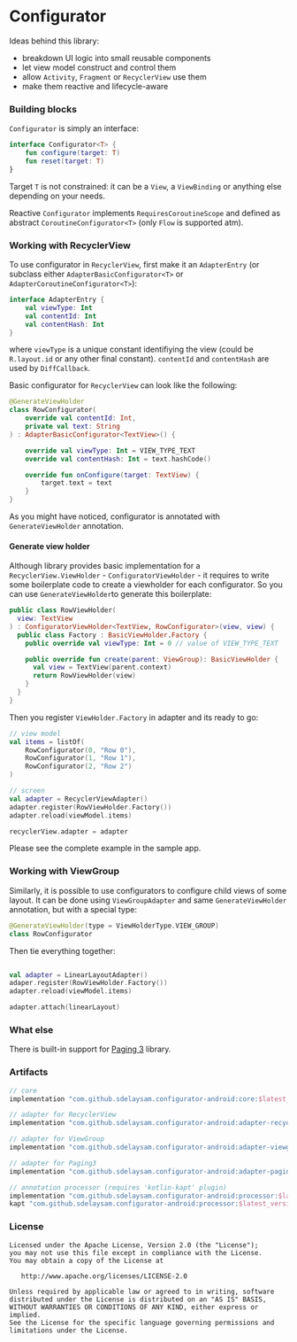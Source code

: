 # Configurator

Ideas behind this library:
- breakdown UI logic into small reusable components
- let view model construct and control them
- allow `Activity`, `Fragment` or `RecyclerView` use them
- make them reactive and lifecycle-aware

### Building blocks

`Configurator` is simply an interface:
```kotlin
interface Configurator<T> {
    fun configure(target: T)
    fun reset(target: T)
}
```
Target `T` is not constrained: it can be a `View`, a `ViewBinding` or anything else depending on your needs.

Reactive `Configurator` implements `RequiresCoroutineScope` and defined as abstract  `CoroutineConfigurator<T>` (only `Flow` is supported atm).

### Working with RecyclerView

To use configurator in `RecyclerView`, first make it an `AdapterEntry` (or subclass either  `AdapterBasicConfigurator<T>` or `AdapterCoroutineConfigurator<T>`):

```kotlin
interface AdapterEntry {
    val viewType: Int
    val contentId: Int
    val contentHash: Int
}
```
where `viewType` is a unique constant identifiying the view (could be `R.layout.id` or any other final constant). `contentId` and `contentHash` are used by `DiffCallback`.

Basic configurator for `RecyclerView` can look like the following:
```kotlin
@GenerateViewHolder
class RowConfigurator(
    override val contentId: Int,
    private val text: String
) : AdapterBasicConfigurator<TextView>() {

    override val viewType: Int = VIEW_TYPE_TEXT
    override val contentHash: Int = text.hashCode()

    override fun onConfigure(target: TextView) {
        target.text = text
    }
}
```
As you might have noticed, configurator is annotated with `GenerateViewHolder` annotation.

#### Generate view holder

Although library provides basic implementation for a `RecyclerView.ViewHolder` - `ConfiguratorViewHolder` - it requires to write some boilerplate code to create a viewholder for each configurator. So you can use `GenerateViewHolder`to generate this boilerplate:
```kotlin
public class RowViewHolder(
  view: TextView
) : ConfiguratorViewHolder<TextView, RowConfigurator>(view, view) {
  public class Factory : BasicViewHolder.Factory {
    public override val viewType: Int = 0 // value of VIEW_TYPE_TEXT

    public override fun create(parent: ViewGroup): BasicViewHolder {
      val view = TextView(parent.context)
      return RowViewHolder(view)
    }
  }
}
```

Then you register `ViewHolder.Factory` in adapter and its ready to go:
```kotlin
// view model
val items = listOf(
    RowConfigurator(0, "Row 0"),
    RowConfigurator(1, "Row 1"),
    RowConfigurator(2, "Row 2")
)

// screen
val adapter = RecyclerViewAdapter()
adapter.register(RowViewHolder.Factory())
adapter.reload(viewModel.items)

recyclerView.adapter = adapter
```

Please see the complete example in the sample app.

### Working with ViewGroup

Similarly, it is possible to use configurators to configure child views of some layout.
It can be done using `ViewGroupAdapter` and same `GenerateViewHolder` annotation, but with a special type:
```kotlin
@GenerateViewHolder(type = ViewHolderType.VIEW_GROUP)
class RowConfigurator
```

Then tie everything together:
```kotlin

val adapter = LinearLayoutAdapter()
adaper.register(RowViewHolder.Factory())
adapter.reload(viewModel.items)

adapter.attach(linearLayout)
```

### What else

There is built-in support for [Paging 3](https://developer.android.com/topic/libraries/architecture/paging/v3-overview) library.


### Artifacts

```gradle
// core
implementation "com.github.sdelaysam.configurator-android:core:$latest_version"

// adapter for RecyclerView
implementation "com.github.sdelaysam.configurator-android:adapter-recyclerview:$latest_version"

// adapter for ViewGroup
implementation "com.github.sdelaysam.configurator-android:adapter-viewgroup:$latest_version"

// adapter for Paging3
implementation "com.github.sdelaysam.configurator-android:adapter-paging:$latest_version"

// annotation processor (requires 'kotlin-kapt' plugin)
implementation "com.github.sdelaysam.configurator-android:processor:$latest_version"
kapt "com.github.sdelaysam.configurator-android:processor:$latest_version"

```

### License
```
Licensed under the Apache License, Version 2.0 (the "License");
you may not use this file except in compliance with the License.
You may obtain a copy of the License at

   http://www.apache.org/licenses/LICENSE-2.0

Unless required by applicable law or agreed to in writing, software
distributed under the License is distributed on an "AS IS" BASIS,
WITHOUT WARRANTIES OR CONDITIONS OF ANY KIND, either express or implied.
See the License for the specific language governing permissions and
limitations under the License.
```